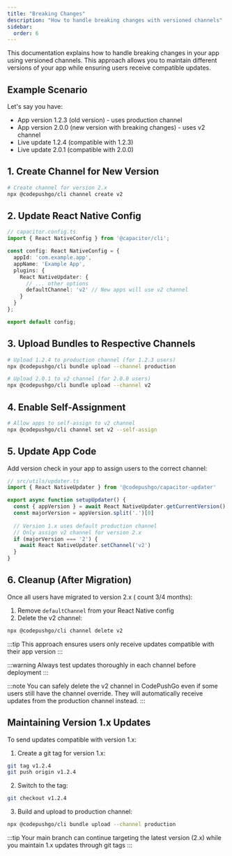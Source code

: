 ```yaml
---
title: "Breaking Changes"
description: "How to handle breaking changes with versioned channels"
sidebar:
  order: 6
---
```


This documentation explains how to handle breaking changes in your app using versioned channels. This approach allows you to maintain different versions of your app while ensuring users receive compatible updates.

## Example Scenario

Let's say you have:
- App version 1.2.3 (old version) - uses production channel
- App version 2.0.0 (new version with breaking changes) - uses v2 channel
- Live update 1.2.4 (compatible with 1.2.3)
- Live update 2.0.1 (compatible with 2.0.0)

## 1. Create Channel for New Version

```bash
# Create channel for version 2.x
npx @codepushgo/cli channel create v2
```

## 2. Update React Native Config

```ts
// capacitor.config.ts
import { React NativeConfig } from '@capacitor/cli';

const config: React NativeConfig = {
  appId: 'com.example.app',
  appName: 'Example App',
  plugins: {
    React NativeUpdater: {
      // ... other options
      defaultChannel: 'v2' // New apps will use v2 channel
    }
  }
};

export default config;
```

## 3. Upload Bundles to Respective Channels

```bash
# Upload 1.2.4 to production channel (for 1.2.3 users)
npx @codepushgo/cli bundle upload --channel production

# Upload 2.0.1 to v2 channel (for 2.0.0 users)
npx @codepushgo/cli bundle upload --channel v2
```

## 4. Enable Self-Assignment

```bash
# Allow apps to self-assign to v2 channel
npx @codepushgo/cli channel set v2 --self-assign
```

## 5. Update App Code

Add version check in your app to assign users to the correct channel:

```ts
// src/utils/updater.ts
import { React NativeUpdater } from '@codepushgo/capacitor-updater'

export async function setupUpdater() {
  const { appVersion } = await React NativeUpdater.getCurrentVersion()
  const majorVersion = appVersion.split('.')[0]
  
  // Version 1.x uses default production channel
  // Only assign v2 channel for version 2.x
  if (majorVersion === '2') {
    await React NativeUpdater.setChannel('v2')
  }
}
```

## 6. Cleanup (After Migration)

Once all users have migrated to version 2.x ( count 3/4 months):

1. Remove `defaultChannel` from your React Native config
2. Delete the v2 channel:

```bash
npx @codepushgo/cli channel delete v2
```

:::tip
This approach ensures users only receive updates compatible with their app version
:::

:::warning
Always test updates thoroughly in each channel before deployment
:::

:::note
You can safely delete the v2 channel in CodePushGo even if some users still have the channel override. They will automatically receive updates from the production channel instead.
:::

## Maintaining Version 1.x Updates

To send updates compatible with version 1.x:

1. Create a git tag for version 1.x:
```bash
git tag v1.2.4
git push origin v1.2.4
```

2. Switch to the tag:
```bash
git checkout v1.2.4
```

3. Build and upload to production channel:
```bash
npx @codepushgo/cli bundle upload --channel production
```

:::tip
Your main branch can continue targeting the latest version (2.x) while you maintain 1.x updates through git tags
::: 
